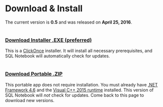 # Download & Install

The current version is **0.5** and was released on **April 25, 2016**.
<br><br>

### [Download Installer .EXE (preferred)](https://sqlnotebook.com/install/setup.exe)

This is a [ClickOnce](https://en.wikipedia.org/wiki/ClickOnce) installer.  It will install all necessary prerequisites, and SQL Notebook will automatically check for updates.
<br><br>

### [Download Portable .ZIP](https://sqlnotebook.com/install/SqlNotebook_0_5_0_0.zip)

This portable app does not require installation.  You must already have [.NET Framework 4.6](https://www.microsoft.com/en-us/download/details.aspx?id=49981) and the [Visual C++ 2015 runtime](https://www.microsoft.com/en-us/download/details.aspx?id=48145) installed.  This version of SQL Notebook will *not* check for updates.  Come back to this page to download new versions.
